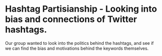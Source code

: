 # Hashtag Partisianship - Looking into bias and connections of Twitter hashtags.

Our group wanted to look into the politics behind the hashtags, and see if we can find the bias and motivations behind the keywords themselves.
